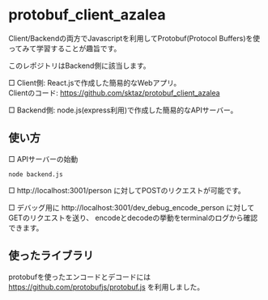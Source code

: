 # protobuf_client_azalea

Client/Backendの両方でJavascriptを利用してProtobuf(Protocol Buffers)を使ってみて学習することが趣旨です。

このレポジトリはBackend側に該当します。

□ Client側: React.jsで作成した簡易的なWebアプリ。  
Clientのコード: https://github.com/sktaz/protobuf_client_azalea

□ Backend側: node.js(express利用)で作成した簡易的なAPIサーバー。


## 使い方
□ APIサーバーの始動
```
node backend.js
```

□  http://localhost:3001/person に対してPOSTのリクエストが可能です。

□ デバッグ用に  http://localhost:3001/dev_debug_encode_person に対してGETのリクエストを送り、
encodeとdecodeの挙動をterminalのログから確認できます。


## 使ったライブラリ
protobufを使ったエンコードとデコードには https://github.com/protobufjs/protobuf.js を利用しました。
